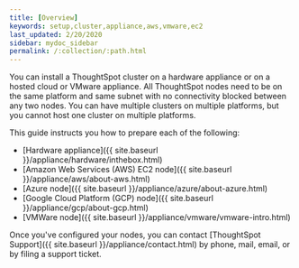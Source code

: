 ```yaml
---
title: [Overview]
keywords: setup,cluster,appliance,aws,vmware,ec2
last_updated: 2/20/2020
sidebar: mydoc_sidebar
permalink: /:collection/:path.html
---
```

You can install a ThoughtSpot cluster
on a hardware appliance or on a hosted cloud or VMware appliance. All ThoughtSpot nodes need to be on the same platform and same subnet with no connectivity blocked between any two nodes. You can have multiple clusters on multiple platforms, but you cannot host one cluster on multiple platforms.

This guide instructs you how to prepare each of the following:

- [Hardware appliance]({{ site.baseurl }}/appliance/hardware/inthebox.html)
- [Amazon Web Services (AWS) EC2 node]({{ site.baseurl }}/appliance/aws/about-aws.html)
- [Azure node]({{ site.baseurl }}/appliance/azure/about-azure.html)
- [Google Cloud Platform (GCP) node]({{ site.baseurl }}/appliance/gcp/about-gcp.html)
- [VMWare node]({{ site.baseurl }}/appliance/vmware/vmware-intro.html)

Once you've configured your nodes, you can contact [ThoughtSpot
Support]({{ site.baseurl }}/appliance/contact.html) by phone, mail, email, or by filing a support ticket.
